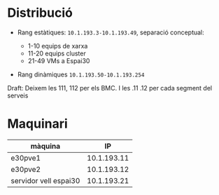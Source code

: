 # Distribució

- Rang estàtiques: `10.1.193.3-10.1.193.49`, separació conceptual:
    - 1-10 equips de xarxa
    - 11-20 equips cluster
    - 21-49 VMs a Espai30

- Rang dinàmiques `10.1.193.50-10.1.193.254`

Draft: Deixem les 111, 112 per els BMC. I les .11 .12 per cada segment del serveis

# Maquinari

| màquina | IP |
| ------- | -- |
| e30pve1 | 10.1.193.11 |
| e30pve2 | 10.1.193.12 |
| servidor vell espai30 | 10.1.193.21 |
